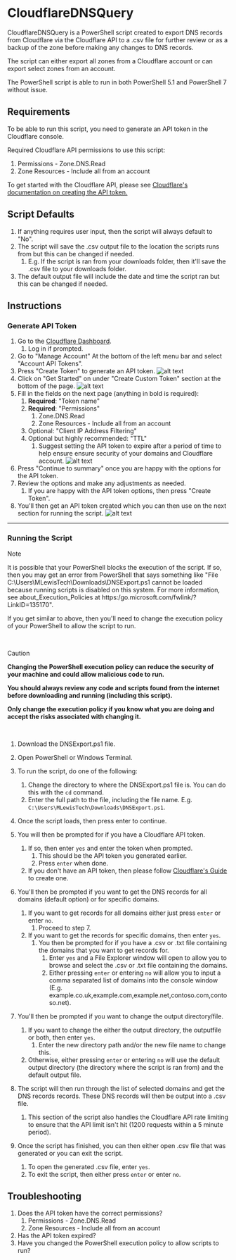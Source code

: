 # CloudflareDNSQuery

CloudflareDNSQuery is a PowerShell script created to export DNS records from Cloudflare via the Cloudflare API to a .csv file for further review or as a backup of the zone before making any changes to DNS records.

The script can either export all zones from a Cloudflare account or can export select zones from an account.

The PowerShell script is able to run in both PowerShell 5.1 and PowerShell 7 without issue.

## Requirements

To be able to run this script, you need to generate an API token in the Cloudflare console.

Required Cloudflare API permissions to use this script:
1. Permissions - Zone.DNS.Read
2. Zone Resources - Include all from an account

To get started with the Cloudflare API, please see
[Cloudflare's documentation on creating the API token.](https://developers.cloudflare.com/fundamentals/api/get-started/create-token/)

## Script Defaults 

1. If anything requires user input, then the script will always default to "No".
1. The script will save the .csv output file to the location the scripts runs from but this can be changed if needed.
    1. E.g. If the script is ran from your downloads folder, then it'll save the .csv file to your downloads folder.
1. The default output file will include the date and time the script ran but this can be changed if needed.

## Instructions

### Generate API Token

1. Go to the [Cloudflare Dashboard](https://dash.cloudflare.com).
    1. Log in if prompted.
1. Go to "Manage Account" At the bottom of the left menu bar and select "Account API Tokens".
1. Press "Create Token" to generate an API token.
![alt text](./Images/image-1.png)
1. Click on "Get Started" on under "Create Custom Token" section at the bottom of the page.
![alt text](./Images/image-2.png)
1. Fill in the fields on the next page (anything in bold is required):
    1. **Required**: "Token name"
    1. **Required**: "Permissions"
        1. Zone.DNS.Read
        1. Zone Resources - Include all from an account
    1. Optional: "Client IP Address Filtering"
    1. Optional but highly recommended: "TTL"
        1. Suggest setting the API token to expire after a period of time to help ensure ensure security of your domains and Cloudflare account.
![alt text](./Images/image-4.png)
1. Press "Continue to summary" once you are happy with the options for the API token.
1. Review the options and make any adjustments as needed.
    1. If you are happy with the API token options, then press "Create Token".
1. You'll then get an API token created which you can then use on the next section for running the script.
![alt text](./Images/image-6.png)
___

### Running the Script
    
>[!NOTE]
> It is possible that your PowerShell blocks the execution of the script. If so, then you may get an error from PowerShell that says something like "File C:\Users\MLewisTech\Downloads\DNSExport.ps1 cannot be loaded because running scripts is disabled on this system. For more information, see about_Execution_Policies at https:/go.microsoft.com/fwlink/?LinkID=135170".
>
>If you get similar to above, then you'll need to change the execution policy of your PowerShell to allow the script to run.

<br>

>[!CAUTION]
>**Changing the PowerShell execution policy can reduce the security of your machine and could allow malicious code to run.**
>
>**You should always review any code and scripts found from the internet before downloading and running (including this script).**
>
>**Only change the execution policy if you know what you are doing and accept the risks associated with changing it.**

<br>

1. Download the DNSExport.ps1 file.
1. Open PowerShell or Windows Terminal.
1. To run the script, do one of the following:
    1. Change the directory to where the DNSExport.ps1 file is. You can do this with the `cd` command.
    1. Enter the full path to the file, including the file name. E.g. `C:\Users\MLewisTech\Downloads\DNSExport.ps1`. 

1. Once the script loads, then press enter to continue.
1. You will then be prompted for if you have a Cloudflare API token.
    1. If so, then enter `yes` and enter the token when prompted.
        1. This should be the API token you generated earlier.
        1. Press `enter` when done.
    1. If you don't have an API token, then please follow [Cloudflare's Guide](https://developers.cloudflare.com/fundamentals/api/get-started/create-token/) to create one.
1. You'll then be prompted if you want to get the DNS records for all domains (default option) or for specific domains.
    1. If you want to get records for all domains either just press `enter` or enter `no`.
        1. Proceed to step 7.
    1. If you want to get the records for specific domains, then enter `yes`.
        1. You then be prompted for if you have a .csv or .txt file containing the domains that you want to get records for.
            1. Enter `yes` and a File Explorer window will open to allow you to browse and select the .csv or .txt file containing the domains.
            1. Either pressing `enter` or entering `no` will allow you to input a comma separated list of domains into the console window (E.g. example.co.uk,example.com,example.net,contoso.com,contoso.net).
1. You'll then be prompted if you want to change the output directory/file.
    1. If you want to change the either the output directory, the outputfile or both, then enter `yes`.
        1. Enter the new directory path and/or the new file name to change this.
    1. Otherwise, either pressing `enter` or entering `no` will use the default output directory (the directory where the script is ran from) and the default output file.
1. The script will then run through the list of selected domains and get the DNS records records. These DNS records will then be output into a .csv file.
    1. This section of the script also handles the Cloudflare API rate limiting to ensure that the API limit isn't hit (1200 requests within a 5 minute period).
1. Once the script has finished, you can then either open .csv file that was generated or you can exit the script.
    1. To open the generated .csv file, enter `yes`.
    1. To exit the script, then either press `enter` or enter `no`.


## Troubleshooting
1. Does the API token have the correct permissions?
    1. Permissions - Zone.DNS.Read
    1. Zone Resources - Include all from an account
1. Has the API token expired?
1. Have you changed the PowerShell execution policy to allow scripts to run?
